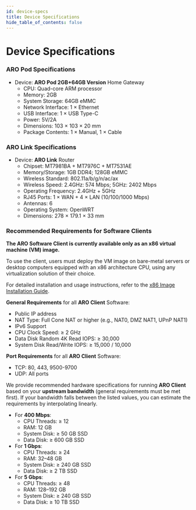 ```yaml
---
id: device-specs
title: Device Specifications
hide_table_of_contents: false
---
```


# Device Specifications

### ARO Pod Specifications

- Device: **ARO Pod 2GB+64GB Version** Home Gateway
  - CPU: Quad-core ARM processor
  - Memory: 2GB
  - System Storage: 64GB eMMC
  - Network Interface: 1 × Ethernet
  - USB Interface: 1 × USB Type-C
  - Power: 5V/2A
  - Dimensions: 103 × 103 × 20 mm
  - Package Contents: 1 × Manual, 1 × Cable

### ARO Link Specifications

- Device: **ARO Link** Router
  - Chipset: MT7981BA + MT7976C + MT7531AE
  - Memory/Storage: 1GB DDR4; 128GB eMMC
  - Wireless Standard: 802.11a/b/g/n/ac/ax
  - Wireless Speed: 2.4GHz: 574 Mbps; 5GHz: 2402 Mbps
  - Operating Frequency: 2.4GHz + 5GHz
  - RJ45 Ports: 1 × WAN + 4 × LAN (10/100/1000 Mbps)
  - Antennas: 6
  - Operating System: OpenWRT
  - Dimensions: 278 × 179.1 × 33 mm

### Recommended Requirements for Software Clients

**The ARO Software Client is currently available only as an x86 virtual machine (VM) image.**

To use the client, users must deploy the VM image on bare-metal servers or desktop computers equipped with an x86 architecture CPU, using any virtualization solution of their choice.

For detailed installation and usage instructions, refer to the [x86 Image Installation Guide](/docs/user-guides/node-console.md).

**General Requirements** for all **ARO Client** Software:

- Public IP address
- NAT Type: Full Cone NAT or higher (e.g., NAT0, DMZ NAT1, UPnP NAT1)
- IPv6 Support
- CPU Clock Speed: ≥ 2 GHz
- Data Disk Random 4K Read IOPS: ≥ 30,000
- System Disk Read/Write IOPS: ≥ 15,000 / 10,000

**Port  Requirements** for all **ARO Client** Software:

- TCP: 80, 443, 9500-9700
- UDP: All ports

We provide recommended hardware specifications for running **ARO Client** based on your **upstream bandwidth** (general requirements must be met first). If your bandwidth falls between the listed values, you can estimate the requirements by interpolating linearly.

- For **400 Mbps**:
  - CPU Threads: ≥ 12
  - RAM: 12 GB
  - System Disk: ≥ 50 GB SSD
  - Data Disk: ≥ 600 GB SSD
- For **1 Gbps**:
  - CPU Threads: ≥ 24
  - RAM: 32–48 GB
  - System Disk: ≥ 240 GB SSD
  - Data Disk: ≥ 2 TB SSD
- For **5 Gbps**:
  - CPU Threads: ≥ 48
  - RAM: 128–192 GB
  - System Disk: ≥ 240 GB SSD
  - Data Disk: ≥ 10 TB SSD